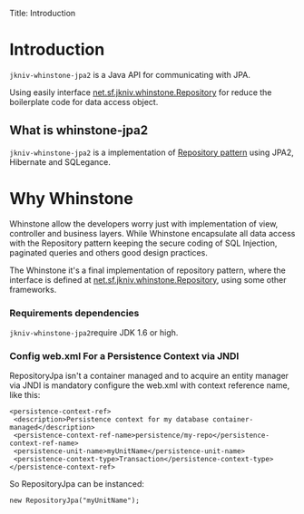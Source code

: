 Title: Introduction

# Introduction

`jkniv-whinstone-jpa2` is a Java API for communicating with JPA. 

Using easily interface <a href="http://jkniv.sourceforge.net/api-docs/net/sf/jkniv/whinstone/Repository.html">net.sf.jkniv.whinstone.Repository</a>
for reduce the boilerplate code for data access object.


## What is whinstone-jpa2


`jkniv-whinstone-jpa2` is a implementation of  <a href="http://martinfowler.com/eaaCatalog/repository.html">Repository pattern</a> using JPA2, Hibernate and SQLegance.

# Why Whinstone

Whinstone allow the developers worry just with implementation of view, controller and business layers. While Whinstone encapsulate all data access with the Repository pattern keeping the secure coding of SQL Injection, paginated queries and others good design practices.

The Whinstone it's a final implementation of repository pattern, where the interface is defined at <a href="http://jkniv.sourceforge.net/api-docs/net/sf/jkniv/whinstone/Repository.html">net.sf.jkniv.whinstone.Repository</a>, using some other frameworks.


### Requirements dependencies

`jkniv-whinstone-jpa2`require JDK 1.6 or high.


### Config web.xml For a Persistence Context via JNDI

RepositoryJpa isn't a container managed and to acquire an entity manager via JNDI is mandatory configure the web.xml with context reference name, like this:

    <persistence-context-ref>
     <description>Persistence context for my database container-managed</description>
     <persistence-context-ref-name>persistence/my-repo</persistence-context-ref-name>
     <persistence-unit-name>myUnitName</persistence-unit-name>
     <persistence-context-type>Transaction</persistence-context-type>
    </persistence-context-ref>

So RepositoryJpa can be instanced:

    new RepositoryJpa("myUnitName");


